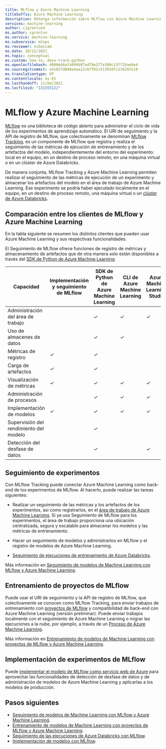 ```yaml
---
title: MLflow y Azure Machine Learning
titleSuffix: Azure Machine Learning
description: Obtenga información sobre MLflow con Azure Machine Learning para registrar métricas y artefactos de modelos de Machine Learning e implementar los modelos de Machine Learning como un servicio web.
services: machine-learning
author: cjgronlund
ms.author: cgronlun
ms.service: machine-learning
ms.subservice: mlops
ms.reviewer: nibaccam
ms.date: 10/21/2021
ms.topic: conceptual
ms.custom: how-to, devx-track-python
ms.openlocfilehash: 4900e66afa994b97a479e377e300c13ff29ae8e4
ms.sourcegitcommit: e41827d894a4aa12cbff62c51393dfc236297e10
ms.translationtype: HT
ms.contentlocale: es-ES
ms.lasthandoff: 11/04/2021
ms.locfileid: "131555122"
---
```

# <a name="mlflow-and-azure-machine-learning"></a>MLflow y Azure Machine Learning

[MLflow](https://www.mlflow.org) es una biblioteca de código abierto para administrar el ciclo de vida de los experimentos de aprendizaje automático.  El URI de seguimiento y la API de registro de MLflow, que colectivamente se denominan [MLflow Tracking](https://mlflow.org/docs/latest/quickstart.html#using-the-tracking-api), es un componente de MLflow que registra y realiza el seguimiento de las métricas de ejecución de entrenamiento y de los artefactos del modelo, independientemente del entorno del experimento: local en el equipo, en un destino de proceso remoto, en una máquina virtual o en un clúster de Azure Databricks. 

De manera conjunta, MLflow Tracking y Azure Machine Learning permiten realizar el seguimiento de las métricas de ejecución de un experimento y almacenar los artefactos del modelo en el área de trabajo de Azure Machine Learning. Ese experimento se podría haber ejecutado localmente en el equipo, en un destino de proceso remoto, una máquina virtual o un [clúster de Azure Databricks](how-to-use-mlflow-azure-databricks.md). 

## <a name="compare-mlflow-and-azure-machine-learning-clients"></a>Comparación entre los clientes de MLflow y Azure Machine Learning

 En la tabla siguiente se resumen los distintos clientes que pueden usar Azure Machine Learning y sus respectivas funcionalidades.

 El Seguimiento de MLflow ofrece funciones de registro de métricas y almacenamiento de artefactos que de otra manera solo están disponibles a través del [SDK de Python de Azure Machine Learning](/python/api/overview/azure/ml/intro).

| Capacidad | Implementación y seguimiento de MLflow | SDK de Python de Azure Machine Learning |  CLI de Azure Machine Learning | Azure Machine Learning Studio|
|---|---|---|---|---|
| Administración del área de trabajo |   | ✓ | ✓ | ✓ |
| Uso de almacenes de datos  |   | ✓ | ✓ | |
| Métricas de registro      | ✓ | ✓ |   | |
| Carga de artefactos | ✓ | ✓ |   | |
| Visualización de métricas     | ✓ | ✓ | ✓ | ✓ |
| Administración de procesos   |   | ✓ | ✓ | ✓ |
| Implementación de modelos    | ✓ | ✓ | ✓ | ✓ |
|Supervisión del rendimiento del modelo||✓|  |   |
| Detección del desfase de datos |   | ✓ |   | ✓ |


## <a name="track-experiments"></a>Seguimiento de experimentos

Con MLflow Tracking puede conectar Azure Machine Learning como back-end de los experimentos de MLflow. Al hacerlo, puede realizar las tareas siguientes:

+ Realizar un seguimiento de las métricas y los artefactos de los experimentos, así como registrarlos, en el [área de trabajo de Azure Machine Learning](./concept-azure-machine-learning-architecture.md#workspace). Si ya usa Seguimiento de MLflow para los experimentos, el área de trabajo proporciona una ubicación centralizada, segura y escalable para almacenar los modelos y las métricas de entrenamiento. 

+ Hacer un seguimiento de modelos y administrarlos en MLflow y el registro de modelos de Azure Machine Learning.

+ [Seguimiento de ejecuciones de entrenamiento de Azure Databricks](how-to-use-mlflow-azure-databricks.md).

Más información en [Seguimiento de modelos de Machine Learning con MLflow y Azure Machine Learning](how-to-use-mlflow.md). 

## <a name="train-mlflow-projects"></a>Entrenamiento de proyectos de MLflow

Puede usar el URI de seguimiento y la API de registro de MLflow, que colectivamente se conocen como MLflow Tracking, para enviar trabajos de entrenamiento con [proyectos de MLflow](https://www.mlflow.org/docs/latest/projects.html) y compatibilidad de back-end con Azure Machine Learning (versión preliminar). Puede enviar trabajos localmente con el seguimiento de Azure Machine Learning o migrar las ejecuciones a la nube, por ejemplo, a través de un [Proceso de Azure Machine Learning](./how-to-create-attach-compute-cluster.md).

Más información en [Entrenamiento de modelos de Machine Learning con proyectos de MLflow y Azure Machine Learning](how-to-train-mlflow-projects.md).


## <a name="deploy-mlflow-experiments"></a>Implementación de experimentos de MLflow

Puede [implementar el modelo de MLflow como servicio web de Azure](how-to-deploy-mlflow-models.md) para aprovechar las funcionalidades de detección de desfase de datos y de administración de modelos de Azure Machine Learning y aplicarlas a los modelos de producción.

## <a name="next-steps"></a>Pasos siguientes
* [Seguimiento de modelos de Machine Learning con MLflow y Azure Machine Learning](how-to-use-mlflow.md). 
* [Entrenamiento de modelos de Machine Learning con proyectos de MLflow y Azure Machine Learning](how-to-train-mlflow-projects.md).
* [Seguimiento de las ejecuciones de Azure Databricks con MLflow](how-to-use-mlflow-azure-databricks.md).
* [Implementación de modelos con MLflow](how-to-deploy-mlflow-models.md).


